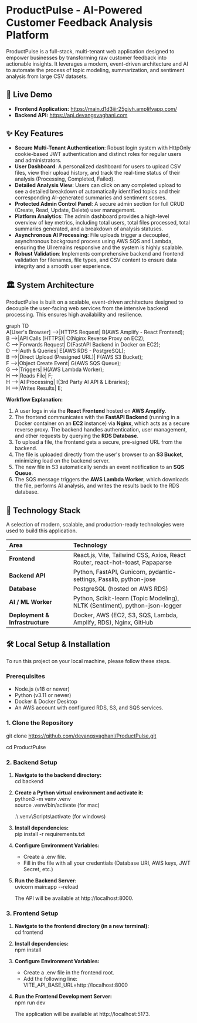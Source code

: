 # **ProductPulse \- AI-Powered Customer Feedback Analysis Platform**

ProductPulse is a full-stack, multi-tenant web application designed to empower businesses by transforming raw customer feedback into actionable insights. It leverages a modern, event-driven architecture and AI to automate the process of topic modeling, summarization, and sentiment analysis from large CSV datasets.

## **🚀 Live Demo**

* **Frontend Application:** https://main.d1d3jiir25gjvh.amplifyapp.com/ 
* **Backend API:** https://api.devangsvaghani.com 

## **✨ Key Features**

* **Secure Multi-Tenant Authentication**: Robust login system with HttpOnly cookie-based JWT authentication and distinct roles for regular users and administrators.  
* **User Dashboard**: A personalized dashboard for users to upload CSV files, view their upload history, and track the real-time status of their analysis (Processing, Completed, Failed).  
* **Detailed Analysis View**: Users can click on any completed upload to see a detailed breakdown of automatically identified topics and their corresponding AI-generated summaries and sentiment scores.  
* **Protected Admin Control Panel**: A secure admin section for full CRUD (Create, Read, Update, Delete) user management.  
* **Platform Analytics**: The admin dashboard provides a high-level overview of key metrics, including total users, total files processed, total summaries generated, and a breakdown of analysis statuses.  
* **Asynchronous AI Processing**: File uploads trigger a decoupled, asynchronous background process using AWS SQS and Lambda, ensuring the UI remains responsive and the system is highly scalable.  
* **Robust Validation**: Implements comprehensive backend and frontend validation for filenames, file types, and CSV content to ensure data integrity and a smooth user experience.

## **🏛️ System Architecture**

ProductPulse is built on a scalable, event-driven architecture designed to decouple the user-facing web services from the intensive backend processing. This ensures high availability and resilience.

graph TD  
    A\[User's Browser\] \--\>|HTTPS Request| B(AWS Amplify \- React Frontend);  
    B \--\>|API Calls (HTTPS)| C(Nginx Reverse Proxy on EC2);  
    C \--\>|Forwards Request| D(FastAPI Backend in Docker on EC2);  
    D \--\>|Auth & Queries| E(AWS RDS \- PostgreSQL);  
    B \--\>|Direct Upload (Presigned URL)| F(AWS S3 Bucket);  
    F \--\>|Object Create Event| G(AWS SQS Queue);  
    G \--\>|Triggers| H(AWS Lambda Worker);  
    H \--\>|Reads File| F;  
    H \--\>|AI Processing| I{3rd Party AI API & Libraries};  
    H \--\>|Writes Results| E;

**Workflow Explanation:**

1. A user logs in via the **React Frontend** hosted on **AWS Amplify**.  
2. The frontend communicates with the **FastAPI Backend** (running in a Docker container on an **EC2** instance) via **Nginx**, which acts as a secure reverse proxy. The backend handles authentication, user management, and other requests by querying the **RDS Database**.  
3. To upload a file, the frontend gets a secure, pre-signed URL from the backend.  
4. The file is uploaded directly from the user's browser to an **S3 Bucket**, minimizing load on the backend server.  
5. The new file in S3 automatically sends an event notification to an **SQS Queue**.  
6. The SQS message triggers the **AWS Lambda Worker**, which downloads the file, performs AI analysis, and writes the results back to the RDS database.

## **🚀 Technology Stack**

A selection of modern, scalable, and production-ready technologies were used to build this application.

| Area | Technology |
| :---- | :---- |
| **Frontend** | React.js, Vite, Tailwind CSS, Axios, React Router, react-hot-toast, Papaparse |
| **Backend API** | Python, FastAPI, Gunicorn, pydantic-settings, Passlib, python-jose |
| **Database** | PostgreSQL (hosted on AWS RDS) |
| **AI / ML Worker** | Python, Scikit-learn (Topic Modeling), NLTK (Sentiment), python-json-logger |
| **Deployment & Infrastructure** | Docker, AWS (EC2, S3, SQS, Lambda, Amplify, RDS), Nginx, GitHub |

## **🛠️ Local Setup & Installation**

To run this project on your local machine, please follow these steps.

### **Prerequisites**

* Node.js (v18 or newer)  
* Python (v3.11 or newer)  
* Docker & Docker Desktop  
* An AWS account with configured RDS, S3, and SQS services.

### **1\. Clone the Repository**

git clone https://github.com/devangsvaghani/ProductPulse.git

cd ProductPulse

### **2\. Backend Setup**

1. **Navigate to the backend directory:**  
   cd backend

2. **Create a Python virtual environment and activate it:**  
   python3 \-m venv .venv  
   source .venv/bin/activate (for mac)

   .\\.venv\Scripts\activate (for windows)

3. **Install dependencies:**  
   pip install \-r requirements.txt

4. **Configure Environment Variables:**  
   * Create a .env file.  
   * Fill in the file with all your credentials (Database URI, AWS keys, JWT Secret, etc.)

5. **Run the Backend Server:**  
   uvicorn main:app \--reload

   The API will be available at http://localhost:8000.

### **3\. Frontend Setup**

1. **Navigate to the frontend directory (in a new terminal):**  
   cd frontend

2. **Install dependencies:**  
   npm install

3. **Configure Environment Variables:**  
   * Create a .env file in the frontend root.  
   * Add the following line:  
     VITE\_API\_BASE\_URL=http://localhost:8000

4. **Run the Frontend Development Server:**  
   npm run dev

   The application will be available at http://localhost:5173.
